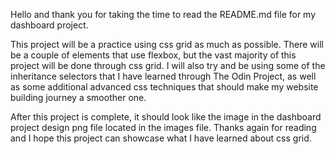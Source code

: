 Hello and thank you for taking the time to read the README.md file for my dashboard project.

This project will be a practice using css grid as much as possible. There will be a couple of elements that use flexbox, but the vast majority of this project will be done through css grid. I will also try and be using some of the inheritance selectors that I have learned through The Odin Project, as well as some additional advanced css techniques that should make my website building journey a smoother one.

After this project is complete, it should look like the image in the dashboard project design png file located in the images file. Thanks again for reading and I hope this project can showcase what I have learned about css grid.